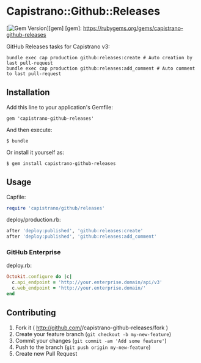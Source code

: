Capistrano::Github::Releases
============================

[![Gem Version](https://badge.fury.io/rb/capistrano-github-releases.png)][gem]
[gem]: https://rubygems.org/gems/capistrano-github-releases

GitHub Releases tasks for Capistrano v3:

    bundle exec cap production github:releases:create # Auto creation by last pull-request
    bundle exec cap production github:releases:add_comment # Auto comment to last pull-request

Installation
------------

Add this line to your application's Gemfile:

    gem 'capistrano-github-releases'

And then execute:

    $ bundle

Or install it yourself as:

    $ gem install capistrano-github-releases

Usage
-----

Capfile:

```ruby
require 'capistrano/github/releases'
```

deploy/production.rb:

```ruby
after 'deploy:published', 'github:releases:create'
after 'deploy:published', 'github:releases:add_comment'
```

### GitHub Enterprise

deploy.rb:

```ruby
Octokit.configure do |c|
  c.api_endpoint = 'http://your.enterprise.domain/api/v3'
  c.web_endpoint = 'http://your.enterprise.domain/'
end
```

Contributing
------------

1. Fork it ( http://github.com/<my-github-username>/capistrano-github-releases/fork )
2. Create your feature branch (`git checkout -b my-new-feature`)
3. Commit your changes (`git commit -am 'Add some feature'`)
4. Push to the branch (`git push origin my-new-feature`)
5. Create new Pull Request
